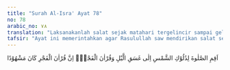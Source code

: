 ```yaml
---
title: "Surah Al-Isra' Ayat 78"
no: 78
arabic_no: ٧٨
translation: "Laksanakanlah salat sejak matahari tergelincir sampai gelapnya malam dan (laksanakan pula salat) Subuh. Sungguh, salat subuh itu disaksikan (oleh malaikat)."
tafsir: "Ayat ini memerintahkan agar Rasulullah saw mendirikan salat sesudah matahari tergelincir sampai gelap malam, dan mendirikan salat Subuh. Maksudnya ialah mendirikan salat lima waktu, yaitu salat Zuhur, Asar, Magrib, Isya, dan Subuh.\n\nMelaksanakan salat lima waktu ialah mengerjakan dan menunaikannya lengkap dengan rukun-rukun dan syarat-syaratnya, terus menerus dikerjakan, sesuai dengan perintah Allah, lahiriah maupun batiniah. Yang dimaksud lahiriah ialah mengerjakan salat sesuai dengan ketentuan yang ditetapkan agama. Sedangkan batiniah ialah mengerjakan salat dengan penuh kekhu-syukan, karena merasakan keagungan dan kekuasaan Allah yang menguasai dan menciptakan seluruh alam ini. Rasulullah saw memerintahkan kaum Muslimin menyembah Allah dalam keadaan seakan-akan melihat Allah swt. Itulah ihsan sebagaimana sabda Rasulullah:\n\nIhsan adalah bahwa engkau menyembah Allah, seolah-olah engkau melihat-Nya. Jika engkau tidak dapat melihat-Nya, maka sesungguhnya Dia melihat engkau. (Riwayat Muslim dari Abu Hurairah)\n\nApabila seorang hamba Allah mengerjakan salat lima waktu, berarti ia telah mengerjakan salah satu rukun Islam, sesuai hadis Nabi saw:\n\nIslam didirikan di atas lima: syahadat bahwa tidak ada tuhan selain Allah dan bahwa Muhammad adalah utusan Allah, mendirikan salat, membayar zakat, puasa Ramadan, dan berhaji ke Baitullah bagi yang mampu melakukan perjalanan. (Riwayat Muslim dari 'Abdullah bin 'Umar r.a.)\n\nDalam ayat ini diterangkan bahwa salat Subuh itu disaksikan oleh para malaikat. Maksudnya ialah pada waktu subuh itu malaikat penjaga malam bertemu dengan malaikat penjaga siang untuk pergantian tugas, dan kedua-nya melaporkan kepada Allah bahwa orang yang bersangkutan sedang melakukan salat ketika mereka tinggalkan, sebagaimana diterangkan dalam hadis Nabi saw:\n\nDari Abu Hurairah, bahwasanya Nabi saw bersabda, \"Malaikat malam dan siang bergantian dalam tugasnya. Mereka berkumpul pada waktu salat Subuh dan salat Asar. Maka naiklah malaikat yang menjagamu pada malam hari, dan Tuhan bertanya kepada mereka (padahal Allah lebih mengetahui tentang kamu), \"Bagaimana keadaan hamba-Ku waktu engkau tinggalkan?\" Para malaikat menjawab, \"Kami datang kepada mereka, mereka dalam keadaan salat dan kami tinggalkan mereka, mereka pun dalam keadaan salat pula.\" (Riwayat al-Bukhari dan Muslim) )\n\nMengenai keutamaan mengerjakan salat Subuh pada awal waktunya, ar-Razi berkata, \"Sesungguhnya pada waktu subuh itu manusia menyaksikan tanda-tanda kekuasaan Allah dan kebesaran hikmah-Nya di langit dan di bumi. Pada waktu itu, sinar matahari yang terang benderang menyapu kegelapan malam, waktu itu bangunlah orang yang sedang tidur dan panca inderanya kembali bekerja setelah terlena selama mereka tidur.\""
---
```

اَقِمِ الصَّلٰوةَ لِدُلُوْكِ الشَّمْسِ اِلٰى غَسَقِ الَّيْلِ وَقُرْاٰنَ الْفَجْرِۗ اِنَّ قُرْاٰنَ الْفَجْرِ كَانَ مَشْهُوْدًا 